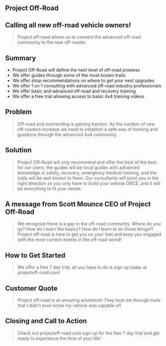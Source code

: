 ## Project Off-Road ##  

## Calling all new off-road vehicle owners! ##
  > Project off-road allows us to connect the advanced off-road community to the new off-roader.  

## Summary ##  
  * Project Off-Road will define the next level of off-road prowess 
  * We offer guides through some of the most known trails   
  * We offer shop recommendations on where to get your next upgrades
  * We offer 1 on 1 consulting with advanced off-road industry professionals 
  * We offer basic and advanced off-road and recovery training
  * We offer a free trial allowing access to basic 4x4 training videos

## Problem ##
  > Off-road and overlanding is gaining traction. As the number of new off-roaders increase we
  > need to establish a safe way of training and guidance through the advanced 4x4 community.   

## Solution ##
  > Project Off-Road will only recommend and offer the best of the best for our users, the guides 
  > will be local guides with advanced knowledge in safety, recovery, emergency medical training, 
  > and the trails will be well known to them. Our consultants will point you in the right direction
  > so you only have to build your vehicle ONCE, and it will be everything to fit your needs. 

## A message from Scott Mounce CEO of Project Off-Road ##
  > We recognize there is a gap in the off-road community. Where do you go? How do I learn the basics? 
  > How do I learn to do those things?! Project off-road is here to get you on your feet and keep you 
  > engaged with the most current-events in the off-road world!

## How to Get Started ##
  > We offer a free 7 day trial, all you have to do is sign up today at projectoff-road.com!

## Customer Quote ##  
  > Project off-road is an amazing adventure! They took me through trails that I didn't even know my vehicle was capable of! 

## Closing and Call to Action ##  
  > Check out projectoff-road.com sign up for the free 7 day trial and get ready to experience the time 
  > of your life!